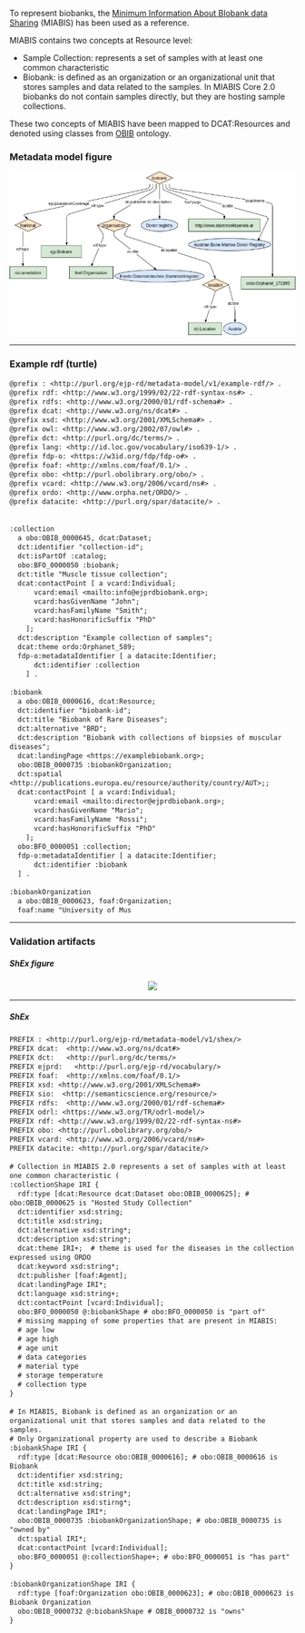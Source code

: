 To represent biobanks, the [Minimum Information About BIobank data Sharing](https://github.com/BBMRI-ERIC/miabis) (MIABIS) has been used as a reference.

MIABIS contains two concepts at Resource level:

* Sample Collection: represents a set of samples with at least one common characteristic
* Biobank: is defined as an organization or an organizational unit that stores samples and data related to the samples. In MIABIS Core 2.0 biobanks do not contain samples directly, but they are hosting sample collections.

These two concepts of MIABIS have been mapped to DCAT:Resources and denoted using classes from [OBIB](https://www.ebi.ac.uk/ols4/ontologies/obib) ontology.


### Metadata model figure

<p align="center"> 
    <a href="../images/turtle/biobank.png" target="_blank">
        <img src="../images/turtle/biobank.png"> 
    </a>
</p>


***

### Example rdf (turtle)

```ttl
@prefix : <http://purl.org/ejp-rd/metadata-model/v1/example-rdf/> .
@prefix rdf: <http://www.w3.org/1999/02/22-rdf-syntax-ns#> .
@prefix rdfs: <http://www.w3.org/2000/01/rdf-schema#> .
@prefix dcat: <http://www.w3.org/ns/dcat#> .
@prefix xsd: <http://www.w3.org/2001/XMLSchema#> .
@prefix owl: <http://www.w3.org/2002/07/owl#> .
@prefix dct: <http://purl.org/dc/terms/> .
@prefix lang: <http://id.loc.gov/vocabulary/iso639-1/> .
@prefix fdp-o: <https://w3id.org/fdp/fdp-o#> .
@prefix foaf: <http://xmlns.com/foaf/0.1/> .
@prefix obo: <http://purl.obolibrary.org/obo/> .
@prefix vcard: <http://www.w3.org/2006/vcard/ns#> .
@prefix ordo: <http://www.orpha.net/ORDO/> .
@prefix datacite: <http://purl.org/spar/datacite/> .


:collection
  a obo:OBIB_0000645, dcat:Dataset;
  dct:identifier "collection-id";
  dct:isPartOf :catalog;
  obo:BFO_0000050 :biobank;
  dct:title "Muscle tissue collection";
  dcat:contactPoint [ a vcard:Individual;
      vcard:email <mailto:info@ejprdbiobank.org>;
      vcard:hasGivenName "John";
      vcard:hasFamilyName "Smith";
      vcard:hasHonorificSuffix "PhD"
    ];
  dct:description "Example collection of samples";
  dcat:theme ordo:Orphanet_589;
  fdp-o:metadataIdentifier [ a datacite:Identifier;
      dct:identifier :collection
    ] .

:biobank
  a obo:OBIB_0000616, dcat:Resource;
  dct:identifier "biobank-id";
  dct:title "Biobank of Rare Diseases";
  dct:alternative "BRD";
  dct:description "Biobank with collections of biopsies of muscular diseases";
  dcat:landingPage <https://examplebiobank.org>;
  obo:OBIB_0000735 :biobankOrganization;
  dct:spatial  <http://publications.europa.eu/resource/authority/country/AUT>;;
  dcat:contactPoint [ a vcard:Individual;
      vcard:email <mailto:director@ejprdbiobank.org>;
      vcard:hasGivenName "Mario";
      vcard:hasFamilyName "Rossi";
      vcard:hasHonorificSuffix "PhD"
    ];
  obo:BFO_0000051 :collection;
  fdp-o:metadataIdentifier [ a datacite:Identifier;
      dct:identifier :biobank
  ] .

:biobankOrganization 
  a obo:OBIB_0000623, foaf:Organization;
  foaf:name "University of Mus
```

***

### Validation artifacts 

##### ShEx figure

<p align="center"> 
    <a href="../images/shex/biobank.svg" target="_blank">
        <img src="../images/shex/biobank.svg"> 
    </a>
</p>

***
##### ShEx

``` ShEx
PREFIX : <http://purl.org/ejp-rd/metadata-model/v1/shex/>
PREFIX dcat:  <http://www.w3.org/ns/dcat#>
PREFIX dct:   <http://purl.org/dc/terms/>
PREFIX ejprd:   <http://purl.org/ejp-rd/vocabulary/>
PREFIX foaf:  <http://xmlns.com/foaf/0.1/>
PREFIX xsd: <http://www.w3.org/2001/XMLSchema#>
PREFIX sio:  <http://semanticscience.org/resource/>
PREFIX rdfs:  <http://www.w3.org/2000/01/rdf-schema#>
PREFIX odrl: <https://www.w3.org/TR/odrl-model/>
PREFIX rdf: <http://www.w3.org/1999/02/22-rdf-syntax-ns#>
PREFIX obo: <http://purl.obolibrary.org/obo/>
PREFIX vcard: <http://www.w3.org/2006/vcard/ns#>
PREFIX datacite: <http://purl.org/spar/datacite/> 

# Collection in MIABIS 2.0 represents a set of samples with at least one common characteristic (
:collectionShape IRI {
  rdf:type [dcat:Resource dcat:Dataset obo:OBIB_0000625]; # obo:OBIB_0000625 is "Hosted Study Collection"
  dct:identifier xsd:string;
  dct:title xsd:string;
  dct:alternative xsd:string*;
  dct:description xsd:string*;
  dcat:theme IRI+;  # theme is used for the diseases in the collection expressed using ORDO
  dcat:keyword xsd:string*;
  dct:publisher [foaf:Agent];
  dcat:landingPage IRI*;
  dct:language xsd:string+;
  dct:contactPoint [vcard:Individual];
  obo:BFO_0000050 @:biobankShape # obo:BFO_0000050 is "part of"
  # missing mapping of some properties that are present in MIABIS:
  # age low
  # age high
  # age unit
  # data categories
  # material type
  # storage temperature
  # collection type
}

# In MIABIS, Biobank is defined as an organization or an organizational unit that stores samples and data related to the samples.
# Only Organizational property are used to describe a Biobank
:biobankShape IRI {
  rdf:type [dcat:Resource obo:OBIB_0000616]; # obo:OBIB_0000616 is Biobank
  dct:identifier xsd:string;
  dct:title xsd:string;
  dct:alternative xsd:string*;
  dct:description xsd:stirng*;
  dcat:landingPage IRI*;
  obo:OBIB_0000735 :biobankOrganizationShape; # obo:OBIB_0000735 is "owned by"
  dct:spatial IRI*;
  dcat:contactPoint [vcard:Individual];
  obo:BFO_0000051 @:collectionShape+; # obo:BFO_0000051 is "has part"
}

:biobankOrganizationShape IRI {
  rdf:type [foaf:Organization obo:OBIB_0000623]; # obo:OBIB_0000623 is Biobank Organization
  obo:OBIB_0000732 @:biobankShape # OBIB_0000732 is "owns"
}
```
